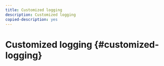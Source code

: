 ```yaml
---
title: Customized logging
description: Customized logging
copied-description: yes
---
```


# Customized logging {#customized-logging}